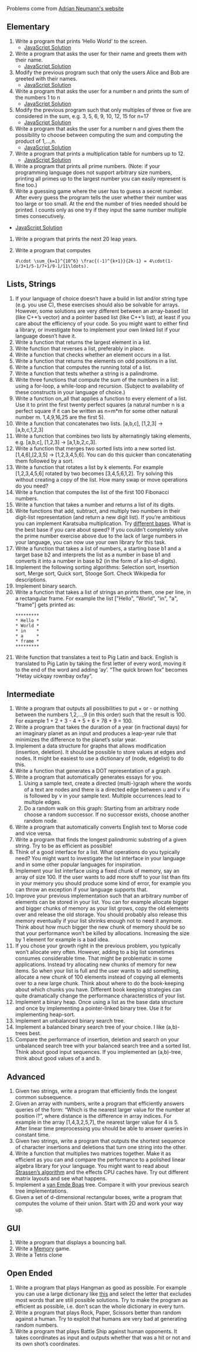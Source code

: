 Problems come from [Adrian Neumann's website](https://adriann.github.io/programming_problems.html)

## Elementary
1. Write a program that prints ‘Hello World’ to the screen.
    - [JavaScript Solution](https://github.com/diva-D/simple-programming-problems/blob/master/Elementary/elementary-01.js)
1. Write a program that asks the user for their name and greets them with their name.
    - [JavaScript Solution](https://github.com/diva-D/simple-programming-problems/blob/master/Elementary/elementary-02.js)
1. Modify the previous program such that only the users Alice and Bob are greeted with their names.
    - [JavaScript Solution](https://github.com/diva-D/simple-programming-problems/blob/master/Elementary/elementary-03.js)
1. Write a program that asks the user for a number n and prints the sum of the numbers 1 to n
    - [JavaScript Solution](https://github.com/diva-D/simple-programming-problems/blob/master/Elementary/elementary-04.js)
1. Modify the previous program such that only multiples of three or five are considered in the sum, e.g. 3, 5, 6, 9, 10, 12, 15 for n=17
    - [JavaScript Solution](https://github.com/diva-D/simple-programming-problems/blob/master/Elementary/elementary-05.js)
1. Write a program that asks the user for a number n and gives them the possibility to choose between computing the sum and computing the product of 1,…,n.
    - [JavaScript Solution](https://github.com/diva-D/simple-programming-problems/blob/master/Elementary/elementary-06.js)
1. Write a program that prints a multiplication table for numbers up to 12.
    - [JavaScript Solution](https://github.com/diva-D/simple-programming-problems/blob/master/Elementary/elementary-07.js)
1. Write a program that prints all prime numbers. (Note: if your programming language does not support arbitrary size numbers, printing all primes up to the largest number you can easily represent is fine too.)
1. Write a guessing game where the user has to guess a secret number. After every guess the program tells the user whether their number was too large or too small. At the end the number of tries needed should be printed. I counts only as one try if they input the same number multiple times consecutively.
- [JavaScript Solution](https://github.com/diva-D/simple-programming-problems/blob/master/Elementary/elementary-09.js)
1. Write a program that prints the next 20 leap years.
1. Write a program that computes
    
    `4\cdot \sum_{k=1}^{10^6} \frac{(-1)^{k+1}}{2k-1} = 4\cdot(1-1/3+1/5-1/7+1/9-1/11\ldots).`

## Lists, Strings
1. If your language of choice doesn’t have a build in list and/or string type (e.g. you use C), these exercises should also be solvable for arrays. However, some solutions are very different between an array-based list (like C++’s vector) and a pointer based list (like C++’s list), at least if you care about the efficiency of your code. So you might want to either find a library, or investigate how to implement your own linked list if your language doesn’t have it.
1. Write a function that returns the largest element in a list.
1. Write function that reverses a list, preferably in place.
1. Write a function that checks whether an element occurs in a list.
1. Write a function that returns the elements on odd positions in a list.
1. Write a function that computes the running total of a list.
1. Write a function that tests whether a string is a palindrome.
1. Write three functions that compute the sum of the numbers in a list: using a for-loop, a while-loop and recursion. (Subject to availability of these constructs in your language of choice.)
1. Write a function on_all that applies a function to every element of a list. Use it to print the first twenty perfect squares (a natural number n is a perfect square if it can be written as n=m*m for some other natural number m. 1,4,9,16,25 are the first 5).
1. Write a function that concatenates two lists. [a,b,c], [1,2,3] → [a,b,c,1,2,3]
1. Write a function that combines two lists by alternatingly taking elements, e.g. [a,b,c], [1,2,3] → [a,1,b,2,c,3].
1. Write a function that merges two sorted lists into a new sorted list. [1,4,6],[2,3,5] → [1,2,3,4,5,6]. You can do this quicker than concatenating them followed by a sort.
1. Write a function that rotates a list by k elements. For example [1,2,3,4,5,6] rotated by two becomes [3,4,5,6,1,2]. Try solving this without creating a copy of the list. How many swap or move operations do you need?
1. Write a function that computes the list of the first 100 Fibonacci numbers.
1. Write a function that takes a number and returns a list of its digits.
1. Write functions that add, subtract, and multiply two numbers in their digit-list representation (and return a new digit list). If you’re ambitious you can implement Karatsuba multiplication. Try [different bases](https://en.wikipedia.org/wiki/Radix). What is the best base if you care about speed? If you couldn’t completely solve the prime number exercise above due to the lack of large numbers in your language, you can now use your own library for this task.
1. Write a function that takes a list of numbers, a starting base b1 and a target base b2 and interprets the list as a number in base b1 and converts it into a number in base b2 (in the form of a list-of-digits).
1. Implement the following sorting algorithms: Selection sort, Insertion sort, Merge sort, Quick sort, Stooge Sort. Check Wikipedia for descriptions.
1. Implement binary search.
1. Write a function that takes a list of strings an prints them, one per line, in a rectangular frame. For example the list ["Hello", "World", "in", "a", "frame"] gets printed as:
    ```
    *********  
    * Hello *  
    * World *  
    * in    *  
    * a     *  
    * frame *  
    *********
    ```
1. Write function that translates a text to Pig Latin and back. English is translated to Pig Latin by taking the first letter of every word, moving it to the end of the word and adding ‘ay’. “The quick brown fox” becomes “Hetay uickqay rownbay oxfay”.

## Intermediate
1. Write a program that outputs all possibilities to put + or - or nothing between the numbers 1,2,…,9 (in this order) such that the result is 100. For example 1 + 2 + 3 - 4 + 5 + 6 + 78 + 9 = 100.
1. Write a program that takes the duration of a year (in fractional days) for an imaginary planet as an input and produces a leap-year rule that minimizes the difference to the planet’s solar year.
1. Implement a data structure for graphs that allows modification (insertion, deletion). It should be possible to store values at edges and nodes. It might be easiest to use a dictionary of (node, edgelist) to do this.
1. Write a function that generates a DOT representation of a graph.
1. Write a program that automatically generates essays for you.
    1. Using a sample text, create a directed (multi-)graph where the words of a text are nodes and there is a directed edge between u and v if u is followed by v in your sample text. Multiple occurrences lead to multiple edges.
    1. Do a random walk on this graph: Starting from an arbitrary node choose a random successor. If no successor exists, choose another random node.
1. Write a program that automatically converts English text to Morse code and vice versa.
1. Write a program that finds the longest palindromic substring of a given string. Try to be as efficient as possible!
1. Think of a good interface for a list. What operations do you typically need? You might want to investigate the list interface in your language and in some other popular languages for inspiration.
1. Implement your list interface using a fixed chunk of memory, say an array of size 100. If the user wants to add more stuff to your list than fits in your memory you should produce some kind of error, for example you can throw an exception if your language supports that.
1. Improve your previous implementation such that an arbitrary number of elements can be stored in your list. You can for example allocate bigger and bigger chunks of memory as your list grows, copy the old elements over and release the old storage. You should probably also release this memory eventually if your list shrinks enough not to need it anymore. Think about how much bigger the new chunk of memory should be so that your performance won’t be killed by allocations. Increasing the size by 1 element for example is a bad idea.
1. If you chose your growth right in the previous problem, you typically won’t allocate very often. However, adding to a big list sometimes consumes considerable time. That might be problematic in some applications. Instead try allocating new chunks of memory for new items. So when your list is full and the user wants to add something, allocate a new chunk of 100 elements instead of copying all elements over to a new large chunk. Think about where to do the book-keeping about which chunks you have. Different book keeping strategies can quite dramatically change the performance characteristics of your list.
1. Implement a binary heap. Once using a list as the base data structure and once by implementing a pointer-linked binary tree. Use it for implementing heap-sort.
1. Implement an unbalanced binary search tree.
1. Implement a balanced binary search tree of your choice. I like (a,b)-trees best.
1. Compare the performance of insertion, deletion and search on your unbalanced search tree with your balanced search tree and a sorted list. Think about good input sequences. If you implemented an (a,b)-tree, think about good values of a and b.

## Advanced
1. Given two strings, write a program that efficiently finds the longest common subsequence.
1. Given an array with numbers, write a program that efficiently answers queries of the form: “Which is the nearest larger value for the number at position i?”, where distance is the difference in array indices. For example in the array [1,4,3,2,5,7], the nearest larger value for 4 is 5. After linear time preprocessing you should be able to answer queries in constant time.
1. Given two strings, write a program that outputs the shortest sequence of character insertions and deletions that turn one string into the other.
1. Write a function that multiplies two matrices together. Make it as efficient as you can and compare the performance to a polished linear algebra library for your language. You might want to read about [Strassen’s algorithm](https://en.wikipedia.org/wiki/Strassen_algorithm) and the effects CPU caches have. Try out different matrix layouts and see what happens.
1. Implement a [van Emde Boas](https://en.wikipedia.org/wiki/Van_Emde_Boas_tree) tree. Compare it with your previous search tree implementations.
1. Given a set of d-dimensional rectangular boxes, write a program that computes the volume of their union. Start with 2D and work your way up.

## GUI
1. Write a program that displays a bouncing ball.
1. Write a [Memory](https://en.wikipedia.org/wiki/Memory_%28game%29) game.
1. Write a Tetris clone

## Open Ended
1. Write a program that plays Hangman as good as possible. For example you can use a large dictionary like [this](http://wordlist.sourceforge.net/) and select the letter that excludes most words that are still possible solutions. Try to make the program as efficient as possible, i.e. don’t scan the whole dictionary in every turn.
1. Write a program that plays Rock, Paper, Scissors better than random against a human. Try to exploit that humans are very bad at generating random numbers.
1. Write a program that plays Battle Ship against human opponents. It takes coordinates as input and outputs whether that was a hit or not and its own shot’s coordinates.
